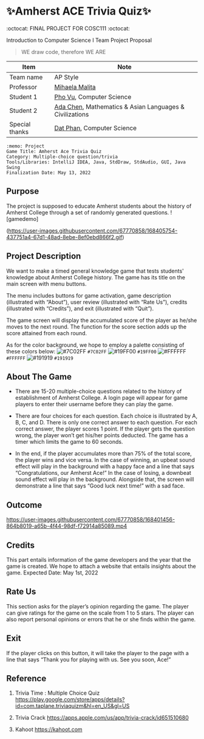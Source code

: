 # ✨Amherst ACE Trivia Quiz✨
:octocat: FINAL PROJECT FOR COSC111 :octocat:

Introduction to Computer Science I
Team Project Proposal


> WE draw code, therefore WE ARE

Item | Note
------------ | ------------- 
Team name | AP Style
Professor | [Mihaela Malita](https://mmalita.people.amherst.edu)
Student 1 | [Pho Vu](https://www.linkedin.com/in/phovu/), Computer Science
Student 2 | [Ada Chen](https://www.linkedin.com/in/ada-chen-8458161ab/), Mathematics & Asian Languages & Civilizations
Special thanks |  [Dat Phan](https://www.linkedin.com/in/pdat23/), Computer Science

```
:memo: Project 
Game Title: Amherst Ace Trivia Quiz
Category: Multiple-choice question/trivia
Tools/Libraries: IntelliJ IDEA, Java, StdDraw, StdAudio, GUI, Java Swing
Finalization Date: May 13, 2022
```

## Purpose
The project is supposed to educate Amherst students about the history of Amherst College through a set of randomly generated questions.
![gamedemo]

(https://user-images.githubusercontent.com/67770858/168405754-437751a4-67d1-48ad-8ebe-8ef0ebd866f2.gif)

## Project Description
We want to make a timed general knowledge game that tests students' knowledge about Amherst College history. The game has its title on the main screen with menu buttons. 

The menu includes buttons for game activation, game description (illustrated with “About”), user review (illustrated with “Rate Us”), credits (illustrated with “Credits”), and exit (illustrated with “Quit”).

The game screen will display the accumulated score of the player as he/she moves to the next round. The function for the score section adds up the score attained from each round.

As for the color background, we hope to employ a palette consisting of these colors below:
![#7C02FF](https://via.placeholder.com/15/7C02FF/000000?text=+) `#7C02FF`
![#19FF00](https://via.placeholder.com/15/19FF00/000000?text=+) `#19FF00`
![#FFFFFF](https://via.placeholder.com/15/FFFFFF/000000?text=+) `#FFFFFF`
![#191919](https://via.placeholder.com/15/#191919/FFFFFF?text=+) `#191919`

## About The Game
* There are 15-20 multiple-choice questions related to the history of establishment of Amherst College. A login page will appear for game players to enter their username before they can play the game.

* There are four choices for each question. Each choice is illustrated by A, B, C, and D. There is only one correct answer to each question. For each correct answer, the player scores 1 point. If the player gets the question wrong, the player won’t get his/her points deducted. The game has a timer which limits the game to 60 seconds. 

* In the end, if the player accumulates more than 75% of the total score, the player wins and vice versa. In the case of winning, an upbeat sound effect will play in the background with a happy face and a line that says “Congratulations, our Amherst Ace!” In the case of losing, a downbeat sound effect will play in the background. Alongside that, the screen will demonstrate a line that says “Good luck next time!” with a sad face.


## Outcome
https://user-images.githubusercontent.com/67770858/168401456-864b8019-a65b-4f44-98df-f72914a85089.mp4

## Credits
This part entails information of the game developers and the year that the game is created.
We hope to attach a website that entails insights about the game.
Expected Date: May 1st, 2022

## Rate Us
This section asks for the player’s opinion regarding the game. The player can give ratings for the game on the scale from 1 to 5 stars. The player can also report personal opinions or errors that he or she finds within the game.

## Exit
If the player clicks on this button, it will take the player to the page with a line that says “Thank you for playing with us. See you soon, Ace!”

## Reference

1) Trivia Time : Multiple Choice Quiz 
https://play.google.com/store/apps/details?id=com.taplane.triviaquizm&hl=en_US&gl=US

2) Trivia Crack
https://apps.apple.com/us/app/trivia-crack/id651510680

3) Kahoot
https://kahoot.com


